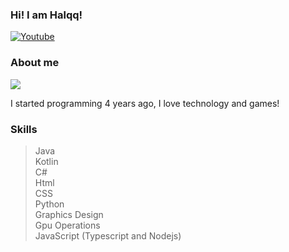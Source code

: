 ### Hi! I am Halqq! 

[![Youtube](https://img.shields.io/badge/YouTube-FF0000?style=for-the-badge&logo=youtube&logoColor=white)](https://www.youtube.com/channel/UCCuUwk8v1CY-Ky50govD2Xw)

### About me
![](https://komarev.com/ghpvc/?username=Halqq&color=green)

I started programming 4 years ago, I love technology and games!

### Skills

> Java  
> Kotlin   
> C#  
> Html  
> CSS    
> Python  
> Graphics Design  
> Gpu Operations  
> JavaScript (Typescript and Nodejs) 
